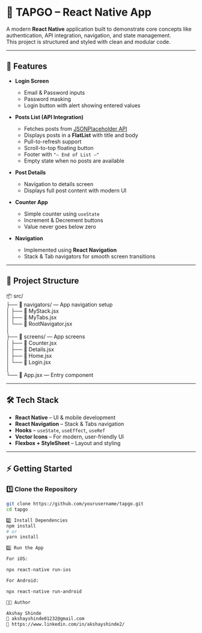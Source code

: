 # 📱 TAPGO – React Native App

A modern **React Native** application built to demonstrate core concepts like authentication, API integration, navigation, and state management.  
This project is structured and styled with clean and modular code.

---

## 🚀 Features

- **Login Screen**
  - Email & Password inputs
  - Password masking
  - Login button with alert showing entered values

- **Posts List (API Integration)**
  - Fetches posts from [JSONPlaceholder API](https://jsonplaceholder.typicode.com/posts)
  - Displays posts in a **FlatList** with title and body
  - Pull-to-refresh support
  - Scroll-to-top floating button
  - Footer with `"— End of List —"`
  - Empty state when no posts are available

- **Post Details**
  - Navigation to details screen
  - Displays full post content with modern UI

- **Counter App**
  - Simple counter using `useState`
  - Increment & Decrement buttons
  - Value never goes below zero

- **Navigation**
  - Implemented using **React Navigation**
  - Stack & Tab navigators for smooth screen transitions

---

## 📂 Project Structure

📦 src/  
├── 📂 navigators/ — App navigation setup  
│   ├── 📄 MyStack.jsx  
│   ├── 📄 MyTabs.jsx  
│   └── 📄 RootNavigator.jsx  
│  
├── 📂 screens/ — App screens  
│   ├── 📄 Counter.jsx  
│   ├── 📄 Details.jsx  
│   ├── 📄 Home.jsx  
│   └── 📄 Login.jsx  
│  
└── 📄 App.jsx — Entry component

---

## 🛠️ Tech Stack

- **React Native** – UI & mobile development
- **React Navigation** – Stack & Tabs navigation
- **Hooks** – `useState`, `useEffect`, `useRef`
- **Vector Icons** – For modern, user-friendly UI
- **Flexbox + StyleSheet** – Layout and styling

---

## ⚡ Getting Started

### 1️⃣ Clone the Repository
```bash
git clone https://github.com/yourusername/tapgo.git
cd tapgo

2️⃣ Install Dependencies
npm install
# or
yarn install

3️⃣ Run the App

For iOS:

npx react-native run-ios

For Android:

npx react-native run-android

👨‍💻 Author

Akshay Shinde
📧 akshayshinde01232@gmail.com
💼 https://www.linkedin.com/in/akshayshinde2/
